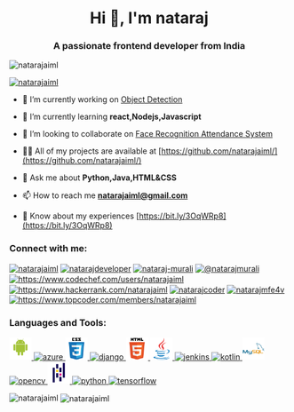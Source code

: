 <h1 align="center">Hi 👋, I'm nataraj</h1>
<h3 align="center">A passionate frontend developer from India</h3>

<p align="left"> <img src="https://komarev.com/ghpvc/?username=natarajaiml&label=Profile%20views&color=0e75b6&style=plastic" alt="natarajaiml" /> </p>

<p align="left"> <a href="https://github.com/ryo-ma/github-profile-trophy"><img src="https://github-profile-trophy.vercel.app/?username=natarajaiml" alt="natarajaiml" /></a> </p>

- 🔭 I’m currently working on [Object Detection](https://github.com/natarajaiml/Object-Detection)

- 🌱 I’m currently learning **react,Nodejs,Javascript**

- 👯 I’m looking to collaborate on [Face Recognition Attendance System](https://github.com/natarajaiml/Face-Recognition-Attendance-System)

- 👨‍💻 All of my projects are available at [https://github.com/natarajaiml/](https://github.com/natarajaiml/)

- 💬 Ask me about **Python,Java,HTML&CSS**

- 📫 How to reach me **natarajaiml@gmail.com**

- 📄 Know about my experiences [https://bit.ly/3OqWRp8](https://bit.ly/3OqWRp8)

<h3 align="left">Connect with me:</h3>
<p align="left">
<a href="https://codepen.io/natarajaiml" target="blank"><img align="center" src="https://raw.githubusercontent.com/rahuldkjain/github-profile-readme-generator/master/src/images/icons/Social/codepen.svg" alt="natarajaiml" height="30" width="40" /></a>
<a href="https://dev.to/natarajdeveloper" target="blank"><img align="center" src="https://raw.githubusercontent.com/rahuldkjain/github-profile-readme-generator/master/src/images/icons/Social/devto.svg" alt="natarajdeveloper" height="30" width="40" /></a>
<a href="https://linkedin.com/in/nataraj-murali" target="blank"><img align="center" src="https://raw.githubusercontent.com/rahuldkjain/github-profile-readme-generator/master/src/images/icons/Social/linked-in-alt.svg" alt="nataraj-murali" height="30" width="40" /></a>
<a href="https://hashnode.com/@natarajmurali" target="blank"><img align="center" src="https://raw.githubusercontent.com/rahuldkjain/github-profile-readme-generator/master/src/images/icons/Social/hashnode.svg" alt="@natarajmurali" height="30" width="40" /></a>
<a href="https://www.codechef.com/users/https://www.codechef.com/users/natarajaiml" target="blank"><img align="center" src="https://cdn.jsdelivr.net/npm/simple-icons@3.1.0/icons/codechef.svg" alt="https://www.codechef.com/users/natarajaiml" height="30" width="40" /></a>
<a href="https://www.hackerrank.com/https://www.hackerrank.com/natarajaiml" target="blank"><img align="center" src="https://raw.githubusercontent.com/rahuldkjain/github-profile-readme-generator/master/src/images/icons/Social/hackerrank.svg" alt="https://www.hackerrank.com/natarajaiml" height="30" width="40" /></a>
<a href="https://codeforces.com/profile/natarajcoder" target="blank"><img align="center" src="https://raw.githubusercontent.com/rahuldkjain/github-profile-readme-generator/master/src/images/icons/Social/codeforces.svg" alt="natarajcoder" height="30" width="40" /></a>
<a href="https://auth.geeksforgeeks.org/user/natarajmfe4v" target="blank"><img align="center" src="https://raw.githubusercontent.com/rahuldkjain/github-profile-readme-generator/master/src/images/icons/Social/geeks-for-geeks.svg" alt="natarajmfe4v" height="30" width="40" /></a>
<a href="https://www.topcoder.com/members/https://www.topcoder.com/members/natarajaiml" target="blank"><img align="center" src="https://raw.githubusercontent.com/rahuldkjain/github-profile-readme-generator/master/src/images/icons/Social/topcoder.svg" alt="https://www.topcoder.com/members/natarajaiml" height="30" width="40" /></a>
</p>

<h3 align="left">Languages and Tools:</h3>
<p align="left"> <a href="https://developer.android.com" target="_blank" rel="noreferrer"> <img src="https://raw.githubusercontent.com/devicons/devicon/master/icons/android/android-original-wordmark.svg" alt="android" width="40" height="40"/> </a> <a href="https://azure.microsoft.com/en-in/" target="_blank" rel="noreferrer"> <img src="https://www.vectorlogo.zone/logos/microsoft_azure/microsoft_azure-icon.svg" alt="azure" width="40" height="40"/> </a> <a href="https://www.w3schools.com/css/" target="_blank" rel="noreferrer"> <img src="https://raw.githubusercontent.com/devicons/devicon/master/icons/css3/css3-original-wordmark.svg" alt="css3" width="40" height="40"/> </a> <a href="https://www.djangoproject.com/" target="_blank" rel="noreferrer"> <img src="https://cdn.worldvectorlogo.com/logos/django.svg" alt="django" width="40" height="40"/> </a> <a href="https://www.w3.org/html/" target="_blank" rel="noreferrer"> <img src="https://raw.githubusercontent.com/devicons/devicon/master/icons/html5/html5-original-wordmark.svg" alt="html5" width="40" height="40"/> </a> <a href="https://www.java.com" target="_blank" rel="noreferrer"> <img src="https://raw.githubusercontent.com/devicons/devicon/master/icons/java/java-original.svg" alt="java" width="40" height="40"/> </a> <a href="https://www.jenkins.io" target="_blank" rel="noreferrer"> <img src="https://www.vectorlogo.zone/logos/jenkins/jenkins-icon.svg" alt="jenkins" width="40" height="40"/> </a> <a href="https://kotlinlang.org" target="_blank" rel="noreferrer"> <img src="https://www.vectorlogo.zone/logos/kotlinlang/kotlinlang-icon.svg" alt="kotlin" width="40" height="40"/> </a> <a href="https://www.mysql.com/" target="_blank" rel="noreferrer"> <img src="https://raw.githubusercontent.com/devicons/devicon/master/icons/mysql/mysql-original-wordmark.svg" alt="mysql" width="40" height="40"/> </a> <a href="https://opencv.org/" target="_blank" rel="noreferrer"> <img src="https://www.vectorlogo.zone/logos/opencv/opencv-icon.svg" alt="opencv" width="40" height="40"/> </a> <a href="https://pandas.pydata.org/" target="_blank" rel="noreferrer"> <img src="https://raw.githubusercontent.com/devicons/devicon/2ae2a900d2f041da66e950e4d48052658d850630/icons/pandas/pandas-original.svg" alt="pandas" width="40" height="40"/> </a> <a href="https://www.python.org" target="_blank" rel="noreferrer"> <img src="https://raw.githubuserconte[README (1).md](https://github.com/natarajaiml/natarajaiml/files/9399290/README.1.md)
nt.com/devicons/devicon/master/icons/python/python-original.svg" alt="python" width="40" height="40"/> </a> <a href="https://www.tensorflow.org" target="_blank" rel="noreferrer"> <img src="https://www.vectorlogo.zone/logos/tensorflow/tensorflow-icon.svg" alt="tensorflow" width="40" height="40"/> </a> </p>

<p><img align="left" src="https://github-readme-stats.vercel.app/api/top-langs?username=natarajaiml&show_icons=true&theme=dark&locale=en&layout=compact" alt="natarajaiml" /></p>

<p>&nbsp;<img align="center" src="https://github-readme-stats.vercel.app/api?username=natarajaiml&show_icons=true&locale=en" alt="natarajaiml" /></p>
